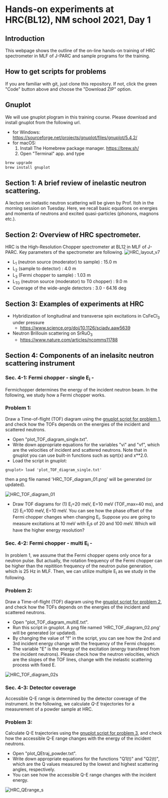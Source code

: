 # Hands-on experiments at HRC(BL12), NM school 2021, Day 1

## Introduction
This webpage shows the outline of the on-line hands-on training of HRC spectrometer in MLF of J-PARC and sample programs for the training. 

## How to get scripts for problems
If you are familiar with git, just clone this repository.
If not, click the green "Code" button above and choose the "Download ZIP" option.

## Gnuplot
We will use gnuplot plogram in this training course. Please download and install gnuplot from the following url. 

* for Windows: https://sourceforge.net/projects/gnuplot/files/gnuplot/5.4.2/
* for macOS:
    1. Install The Homebrew package manager. https://brew.sh/
    2. Open "Terminal" app. and type 
```bash
brew upgrade
brew install gnuplot
```

## Section 1: A brief review of inelastic neutron scattering.
 A lecture on inelastic neutron scattering will be given by Prof. Itoh in the morning session on Tuesday. Here, we recall basic equations on energies and momenta of neutrons and excited quasi-particles (phonons, magnons etc.).

## Section 2: Overview of HRC spectrometer. 
 HRC is the High-Resolution Chopper spectrometer at BL12 in MLF of J-PARC. Key parameters of the spectrometer are following. 
![HRC_layout_v7](https://user-images.githubusercontent.com/50174733/144195316-b9001709-d7bf-494f-983b-67f8ff7748ef.png)
* L<sub>1</sub> (neutron source (moderator) to sample) : 15.0 m
* L<sub>2</sub> (sample to detector) : 4.0 m
* L<sub>3</sub> (Fermi chopper to sample) : 1.03 m
* L<sub>T0</sub> (neutron source (moderator) to T0 chopper) : 9.0 m
* Coverage of the wide-angle detectors : 3.0 - 64.16 deg

## Section 3: Examples of experiments at HRC 
* Hybridization of longitudinal and transverse spin excitations in CsFeCl<sub>3</sub> under pressure
    - https://www.science.org/doi/10.1126/sciadv.aaw5639
* Neutron Brillouin scattering on SrRuO<sub>3</sub>
    - https://www.nature.com/articles/ncomms11788
 
## Section 4: Components of an inelasitc neutron scattering instrument
### Sec. 4-1: Fermi chopper - single E<sub>i</sub> -
Fermichopper determines the energy of the incident neutron beam. In the following, we study how a Fermi chopper works.

### Problem 1: 
Draw a Time-of-flight (TOF) diagram using the [gnuplot script for problem 1](/problem1/plot_TOF_diagram_single.txt), and check how the TOFs depends on the energies of the incident and scattered neutrons.

* Open "plot_TOF_diagram_single.txt".
* Write down appropriate equations for the variables "vi" and "vf", which are the velocities of incident and scattered neutrons. Note that in gnuplot you can use built-in functions such as sqrt(x) and x**2.0.
* Load the script in gnuplot:
```
gnuplot> load 'plot_TOF_diagram_single.txt'
```
then a png file named 'HRC_TOF_diagram_01.png' will be generated (or updated).

![HRC_TOF_diagram_01](https://user-images.githubusercontent.com/50174733/144240255-ff3c50d6-058c-41d2-82c1-3b907dd9d5bd.png)
* Draw TOF diagrams for (1) E<sub>i</sub>=20 meV, E=10 meV (TOF_max=40 ms), and (2) E<sub>i</sub>=100 meV, E=10 meV. You can see how the phase offset of the Fermi chopper changes when changing E<sub>i</sub>. Suppose you are going to measure excitations at 10 meV with E<sub>i</sub>s of 20 and 100 meV. Which will have the higher energy resolution? 
 
### Sec. 4-2: Fermi chopper - multi E<sub>i</sub> -
In problem 1, we assume that the Fermi chopper opens only once for a neutron pulse. But actually, the rotation frequency of the Fermi chopper can be higher than the repitition frequency of the neutron pulse generation, which is 25 Hz in MLF. Then, we can utilize multiple E<sub>i</sub> as we study in the following.

### Problem 2: 
Draw a Time-of-flight (TOF) diagram using the [gnuplot script for problem 2](/problem2/plot_TOF_diagram_multiE.txt), and check how the TOFs depends on the energies of the incident and scattered neutrons.
* Open "plot_TOF_diagram_multiE.txt".
* Run this script in gnuplot. A png file named 'HRC_TOF_diagram_02.png' will be generated (or updated).
* By changing the value of "f" in the script, you can see how the 2nd and 3rd incident energy change with the frequency of the Fermi chopper.
* The variable "E" is the energy of the excitation (energy transfered from the incident neutrons). Please check how the neutron velocities, which are the slopes of the TOF lines, change with the inelastic scattering process with fixed E. 

![HRC_TOF_diagram_02s](https://user-images.githubusercontent.com/50174733/144352429-68782d6f-6c6c-4684-b769-40b974cb8a9d.jpeg)

### Sec. 4-3: Detector coverage
Accessible Q-E range is determined by the detector coverage of the instrument. In the following, we calculate _Q-E_ trajectories for a measurement of a powder sample at HRC. 

### Problem 3: 
Calculate Q-E trajectories using the [gnuplot script for problem 3](/problem3/plot_QEtraj_powder.txt), and check how the accessible Q-E range changes with the energy of the incident neutrons.
* Open "plot_QEtraj_powder.txt".
* Write down appropriate equations for the functions "Q1(t)" and "Q2(t)", which are the Q values measured by the lowest and highest scattering angles, respectively.
* You can see how the accessible Q-E range changes with the incident energy.


![HRC_QErange_s](https://user-images.githubusercontent.com/50174733/144360311-dd88f13f-3ee0-4847-8b9b-2a45c5c782d5.png)

